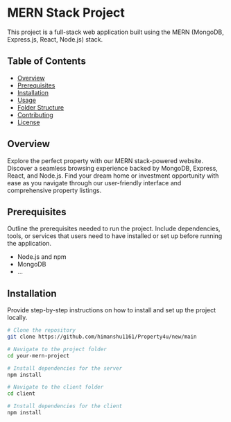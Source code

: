 # MERN Stack Project

This project is a full-stack web application built using the MERN (MongoDB, Express.js, React, Node.js) stack.

## Table of Contents

- [Overview](#overview)
- [Prerequisites](#prerequisites)
- [Installation](#installation)
- [Usage](#usage)
- [Folder Structure](#folder-structure)
- [Contributing](#contributing)
- [License](#license)

## Overview

Explore the perfect property with our MERN stack-powered website. Discover a seamless browsing experience backed by MongoDB, Express, React, and Node.js. Find your dream home or investment opportunity with ease as you navigate through our user-friendly interface and comprehensive property listings.

## Prerequisites

Outline the prerequisites needed to run the project. Include dependencies, tools, or services that users need to have installed or set up before running the application.

- Node.js and npm
- MongoDB
- ...

## Installation

Provide step-by-step instructions on how to install and set up the project locally.

```bash
# Clone the repository
git clone https://github.com/himanshu1161/Property4u/new/main

# Navigate to the project folder
cd your-mern-project

# Install dependencies for the server
npm install

# Navigate to the client folder
cd client

# Install dependencies for the client
npm install
